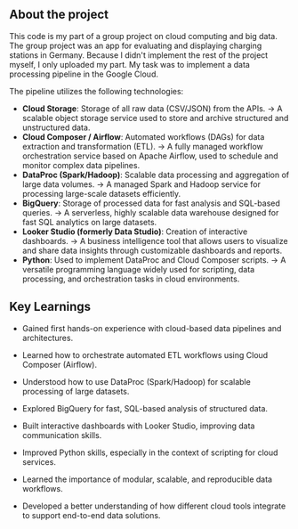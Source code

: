 ## About the project

This code is my part of a group project on cloud computing and big data. The group project was an app for evaluating and displaying charging stations in Germany. Because I didn't implement the rest of the project myself, I only uploaded my part. My task was to implement a data processing pipeline in the Google Cloud.

The pipeline utilizes the following technologies:

- **Cloud Storage**: Storage of all raw data (CSV/JSON) from the APIs.
→ A scalable object storage service used to store and archive structured and unstructured data.  
- **Cloud Composer / Airflow**: Automated workflows (DAGs) for data extraction and transformation (ETL).
→ A fully managed workflow orchestration service based on Apache Airflow, used to schedule and monitor complex data pipelines.
- **DataProc (Spark/Hadoop)**: Scalable data processing and aggregation of large data volumes.
→ A managed Spark and Hadoop service for processing large-scale datasets efficiently.  
- **BigQuery**: Storage of processed data for fast analysis and SQL-based queries.
→ A serverless, highly scalable data warehouse designed for fast SQL analytics on large datasets.  
- **Looker Studio (formerly Data Studio)**: Creation of interactive dashboards.
→ A business intelligence tool that allows users to visualize and share data insights through customizable dashboards and reports.
- **Python**: Used to implement DataProc and Cloud Composer scripts.
→ A versatile programming language widely used for scripting, data processing, and orchestration tasks in cloud environments.


## Key Learnings

- Gained first hands-on experience with cloud-based data pipelines and architectures.

- Learned how to orchestrate automated ETL workflows using Cloud Composer (Airflow).

- Understood how to use DataProc (Spark/Hadoop) for scalable processing of large datasets.

- Explored BigQuery for fast, SQL-based analysis of structured data.

- Built interactive dashboards with Looker Studio, improving data communication skills.

- Improved Python skills, especially in the context of scripting for cloud services.

- Learned the importance of modular, scalable, and reproducible data workflows.

- Developed a better understanding of how different cloud tools integrate to support end-to-end data solutions.